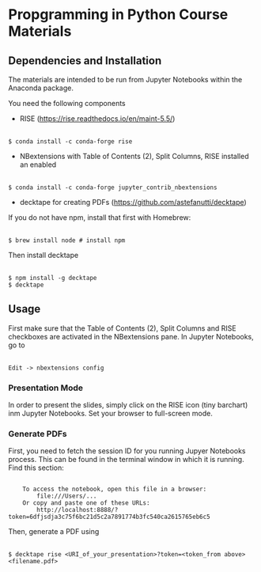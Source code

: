 # Propgramming in Python Course Materials

## Dependencies and Installation
The materials are intended to be run from Jupyter Notebooks within the Anaconda package.

You need the following components
- RISE (https://rise.readthedocs.io/en/maint-5.5/)

<br />`$ conda install -c conda-forge rise`

- NBextensions with Table of Contents (2), Split Columns, RISE installed an enabled

<br />`$ conda install -c conda-forge jupyter_contrib_nbextensions`

- decktape for creating PDFs (https://github.com/astefanutti/decktape)

If you do not have npm, install that first with Homebrew:

<br />`$ brew install node # install npm`<br />

Then install decktape

<br />`$ npm install -g decktape`
<br />`$ decktape`

## Usage
First make sure that the Table of Contents (2), Split Columns and RISE checkboxes are activated in the NBextensions pane. In Jupyter Notebooks, go to

<br />`Edit -> nbextensions config`

### Presentation Mode ###
In order to present the slides, simply click on the RISE icon (tiny barchart) inm Jupyter Notebooks.
Set your browser to full-screen mode.

### Generate PDFs ###
First, you need to fetch the session ID for you running Jupyer Notebooks process. This can be found in the terminal window in which it is running. Find this section:<br />


<code>
    To access the notebook, open this file in a browser:
        file:///Users/...
    Or copy and paste one of these URLs:
        http://localhost:8888/?token=6dfjsdja3c75f6bc21d5c2a7891774b3fc540ca2615765eb6c5
</code>

Then, generate a PDF using

<br />`$ decktape rise <URI_of_your_presentation>?token=<token_from above> <filename.pdf>`

